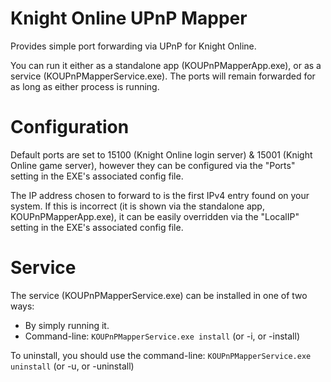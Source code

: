 Knight Online UPnP Mapper
============

Provides simple port forwarding via UPnP for Knight Online.

You can run it either as a standalone app (KOUPnPMapperApp.exe), or as a service (KOUPnPMapperService.exe).
The ports will remain forwarded for as long as either process is running.

Configuration
============
Default ports are set to 15100 (Knight Online login server) & 15001 (Knight Online game server), 
however they can be configured via the "Ports" setting in the EXE's associated config file.

The IP address chosen to forward to is the first IPv4 entry found on your system.
If this is incorrect (it is shown via the standalone app, KOUPnPMapperApp.exe), it can be 
easily overridden via the "LocalIP" setting in the EXE's associated config file.

Service
============
The service (KOUPnPMapperService.exe) can be installed in one of two ways:
 * By simply running it.
 * Command-line: ```KOUPnPMapperService.exe install``` (or -i, or -install)

To uninstall, you should use the command-line:
```KOUPnPMapperService.exe uninstall``` (or -u, or -uninstall)